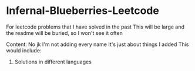 # Infernal-Blueberries-Leetcode
For leetcode problems that I have solved in the past
This will be large and the readme will be buried, so I won't see it often

Content:
No jk I'm not adding every name
It's just about things I added
This would include:
1. Solutions in different languages
